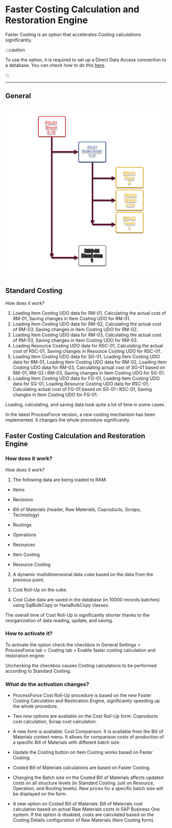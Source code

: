 # Faster Costing Calculation and Restoration Engine

Faster Costing is an option that accelerates Costing calculations significantly.

:::caution

To use the option, it is required to set up a Direct Data Access connection to a database. You can check how to do this [here](./../../administrator-guide/licensing/license-server/direct-access.md).

:::

---

## General

![Faster Costing](./media/dynamic-costing.webp)

## Standard Costing

How does it work?

1. Loading Item Costing UDO data for RM-01,
   Calculating the actual cost of RM-01,
   Saving changes in Item Costing UDO for RM-01.
2. Loading Item Costing UDO data for RM-02,
   Calculating the actual cost of RM-03,
   Saving changes in Item Costing UDO for RM-02.
3. Loading Item Costing UDO data for RM-03,
   Calculating the actual cost of RM-03,
   Saving changes in Item Costing UDO for RM-03.
4. Loading Resource Costing UDO data for RSC-01,
   Calculating the actual cost of RSC-01,
   Saving changes in Resource Costing UDO for RSC-01.
5. Loading Item Costing UDO data for SG-01,
   Loading Item Costing UDO data for RM-01,
   Loading Item Costing UDO data for RM-02,
   Loading Item Costing UDO data for RM-03,
   Calculating actual cost of SG-01 based on RM-01, RM-02 i RM-03,
   Saving changes in Item Costing UDO for SG-01.
6. Loading Item Costing UDO data for FG-01,
   Loading Item Costing UDO data for SG-01,
   Loading Resource Costing UDO data for RSC-01,
   Calculating actual cost of FG-01 based on SG-01 i RSC-01,
   Saving changes in Item Costing UDO for FG-01.

Loading, calculating, and saving data took quite a lot of time in some cases.

In the latest ProcessForce version, a new costing mechanism has been implemented. It changes the whole procedure significantly.

## Faster Costing Calculation and Restoration Engine

### How does it work?

How does it work?

1. The following data are being loaded to RAM:

- Items

- Revisions
- Bill of Materials (header, Raw Materials, Coproducts, Scraps, Technology)

- Routings

- Operations

- Resources
- Item Costing

- Resource Costing

2. A dynamic multidimensional data cube based on the data from the previous point.

3. Cost Roll-Up on the cube.

4. Cost Cube data are saved in the database (in 10000 records batches) using SqlBulkCopy or HanaBulkCopy classes.

The overall time of Cost Roll-Up is significantly shorter thanks to the reorganization of data reading, update, and saving.

### How to activate it?

To activate the option check the checkbox in General Settings > ProcessForce tab > Costing tab > Enable faster costing calculation and restoration engine:

Unchecking the checkbox causes Costing calculations to be performed according to Standard Costing.

### What do the activation changes?

- ProcessForce Cost Roll-Up procedure is based on the new Faster Costing Calculation and Restoration Engine, significantly speeding up the whole procedure.

- Two new options are available on the Cost Roll-Up form: Coproducts cost calculation, Scrap cost calculation.

- A new form is available: Cost Comparison. It is available from the Bill of Materials context menu. It allows for comparison costs of production of a specific Bill of Materials with different batch size.

- Update the Costing button on Item Costing works based on Faster Costing.

- Costed Bill of Materials calculations are based on Faster Costing.

- Changing the Batch size on the Costed Bill of Materials affects updated costs on all structure levels (in Standard Costing: just on Resource, Operation, and Routing levels). New prices for a specific batch size will be displayed on the form.

- A new option on Costed Bill of Materials: Bill of Materials cost calculation based on actual Raw Materials costs in SAP Business One system. If the option is disabled, costs are calculated based on the Costing Details configuration of Raw Materials (Item Costing form).
